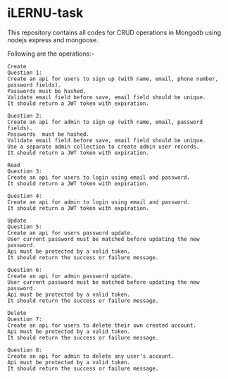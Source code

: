 # iLERNU-task

This repository contains all codes for CRUD operations in Mongodb using nodejs express and mongoose.

Following are the operations:-
    
    Create
    Question 1:
    Create an api for users to sign up (with name, email, phone number, password fields).
    Passwords must be hashed.
    Validate email field before save, email field should be unique.
    It should return a JWT token with expiration.

    Question 2:
    Create an api for admin to sign up (with name, email, password fields).
    Passwords  must be hashed.
    Validate email field before save, email field should be unique.
    Use a separate admin collection to create admin user records.
    It should return a JWT token with expiration.

    Read
    Question 3:
    Create an api for users to login using email and password.
    It should return a JWT token with expiration.

    Question 4:
    Create an api for admin to login using email and password.
    It should return a JWT token with expiration.

    Update
    Question 5:
    Create an api for users password update.
    User current password must be matched before updating the new password.
    Api must be protected by a valid token.
    It should return the success or failure message.

    Question 6:
    Create an api for admin password update.
    User current password must be matched before updating the new password.
    Api must be protected by a valid token.
    It should return the success or failure message.

    Delete
    Question 7:
    Create an api for users to delete their own created account.
    Api must be protected by a valid token.
    It should return the success or failure message.

    Question 8:
    Create an api for admin to delete any user's account.
    Api must be protected by a valid token.
    It should return the success or failure message.

